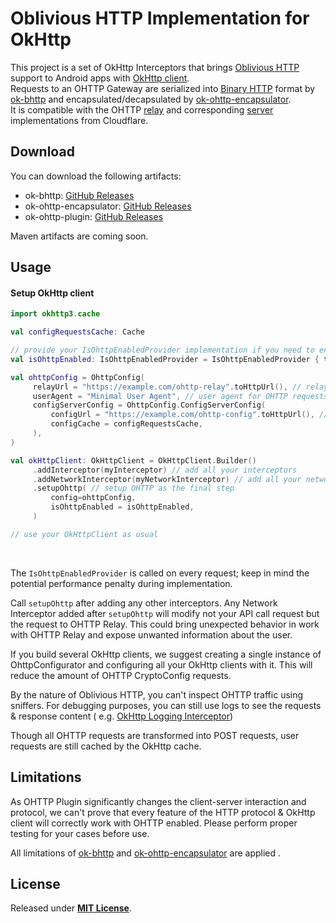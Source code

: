 # Oblivious HTTP Implementation for OkHttp

This project is a set of OkHttp Interceptors that
brings [Oblivious HTTP](https://datatracker.ietf.org/doc/draft-ietf-ohai-ohttp/) support to Android apps
with [OkHttp client](https://github.com/square/okhttp). <br/>
Requests to an OHTTP Gateway are serialized into [Binary HTTP](https://datatracker.ietf.org/doc/rfc9292/) format
by [ok-bhttp](https://github.com/flohealth/ok-bhttp) and encapsulated/decapsulated
by [ok-ohttp-encapsulator](https://github.com/flohealth/ok-ohttp-encapsulator). <br />
It is compatible with the OHTTP [relay](https://github.com/cloudflare/privacy-gateway-relay) and
corresponding [server](https://github.com/cloudflare/privacy-gateway-server-go) implementations from Cloudflare. <br />

## Download
You can download the following artifacts: <br />
- ok-bhttp: [GitHub Releases](https://github.com/flohealth/ok-bhttp/releases) <br />
- ok-ohttp-encapsulator: [GitHub Releases](https://github.com/flohealth/ok-ohttp-encapsulator/releases) <br />
- ok-ohttp-plugin: [GitHub Releases](https://github.com/flohealth/ok-ohttp-plugin/releases) <br />

Maven artifacts are coming soon.

## Usage

#### Setup OkHttp client
```kotlin
import okhttp3.cache

val configRequestsCache: Cache

// provide your IsOhttpEnabledProvider implementation if you need to enable/disable OHTTP in runtime
val isOhttpEnabled: IsOhttpEnabledProvider = IsOhttpEnabledProvider { true }

val ohttpConfig = OhttpConfig(
     relayUrl = "https://example.com/ohttp-relay".toHttpUrl(), // relay server
     userAgent = "Minimal User Agent", // user agent for OHTTP requests to the relay server
     configServerConfig = OhttpConfig.ConfigServerConfig(
         configUrl = "https://example.com/ohttp-config".toHttpUrl(), // crypto config
         configCache = configRequestsCache,
     ),
)

val okHttpClient: OkHttpClient = OkHttpClient.Builder()
     .addInterceptor(myInterceptor) // add all your interceptors
     .addNetworkInterceptor(myNetworkInterceptor) // add all your network interceptors
     .setupOhttp( // setup OHTTP as the final step
         config=ohttpConfig,
         isOhttpEnabled = isOhttpEnabled,
     )

// use your OkHttpClient as usual
```

<br />

The `IsOhttpEnabledProvider` is called on every request; keep in mind the potential performance penalty during
implementation.

Call `setupOhttp` after adding any other interceptors.
Any Network Interceptor added after `setupOhttp` will modify not your API call request but the request to OHTTP Relay.
This could bring unexpected behavior in work with OHTTP Relay and expose unwanted information about the user.

If you build several OkHttp clients, we suggest creating a single instance of OhttpConfigurator and configuring all your
OkHttp clients with it.
This will reduce the amount of OHTTP CryptoConfig requests.

By the nature of Oblivious HTTP, you can't inspect OHTTP traffic using sniffers.
For debugging purposes, you can still use logs to see the requests & response content (
e.g. [OkHttp Logging Interceptor](https://github.com/square/okhttp/tree/master/okhttp-logging-interceptor))

Though all OHTTP requests are transformed into POST requests, user requests are still cached by the OkHttp cache.

## Limitations

As OHTTP Plugin significantly changes the client-server interaction and protocol, we can't prove that every feature of the HTTP protocol & OkHttp client will correctly work with OHTTP enabled.
Please perform proper testing for your cases before use.

All limitations of [ok-bhttp](https://github.com/flohealth/ok-bhttp) and [ok-ohttp-encapsulator](https://github.com/flohealth/ok-ohttp-encapsulator) are applied .

## License

Released under [**MIT License**](LICENSE.txt).
